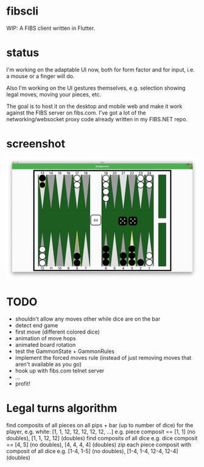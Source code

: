 # fibscli
WIP: A FIBS client written in Flutter.

# status
I'm working on the adaptable UI now, both for form factor and for input, i.e. a mouse or a finger will do.

Also I'm working on the UI gestures themselves, e.g. selection showing legal moves, moving your pieces, etc.

The goal is to host it on the desktop and mobile web and make it work against the FIBS server on fibs.com. I've got a lot of the networking/websocket proxy code already written in my FIBS.NET repo.

# screenshot
![screenshot](readme/screenshot.png)

# TODO
- shouldn't allow any moves other while dice are on the bar
- detect end game
- first move (different colored dice)
- animation of move hops
- animated board rotation
- test the GammonState + GammonRules
- implement the forced moves rule (instead of just removing moves that aren't available as you go)
- hook up with fibs.com telnet server
- ...
- profit!

# Legal turns algorithm
find composits of all pieces on all pips + bar (up to number of dice) for the player, e.g. white: [1, 1, 12, 12, 12, 12, 12, ...]
  e.g. piece composit == [1, 1] (no doubles),  [1, 1, 12, 12] (doubles)
find composits of all dice
  e.g. dice composit == [4, 5] (no doubles), [4, 4, 4, 4] (doubles)
zip each piece composit with composit of all dice
  e.g. [1-4, 1-5] (no doubles), [1-4, 1-4, 12-4, 12-4] (doubles)
